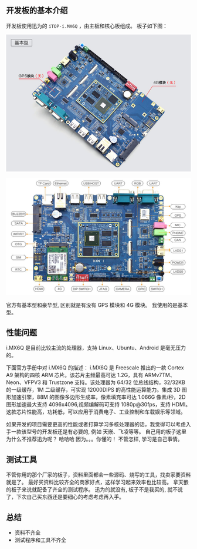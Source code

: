 ## 开发板的基本介绍
 
开发板使用迅为的 `iTOP-i.MX6Q` ，由主板和核心板组成。  板子如下图：

![01基本型](https://github.com/AlvinMi/Linux-iMX6/blob/master/iMX6Q/04_Blognote/BlogPicture/01.jpg)

![02豪华型](https://github.com/AlvinMi/Linux-iMX6/blob/master/iMX6Q/04_Blognote/BlogPicture/02.png)

官方有基本型和豪华型, 区别就是有没有 GPS 模块和 4G 模块。 我使用的是基本型。

## 性能问题
i.MX6Q 是目前比较主流的处理器，支持 Linux、Ubuntu、Android 是毫无压力的。

下面官方手册中对 i.MX6Q 的描述：
i.MX6Q 是 Freescale 推出的一款 Cortex A9 架构的四核 ARM 芯片。该芯片主频最高可达 1.2G，具有 ARMv7TM、Neon、VFPV3 和 Trustzone 支持。该处理器为 64/32 位总线结构，32/32KB 的一级缓存，1M 二级缓存，可实现 12000DIPS 的高性能运算能力。集成 3D 图形加速引擎，88M 的图像多边形生成率，像素填充率可达 1.066G 像素/秒，2D 图形加速最大支持 4096x4096,视频编解码可支持 1080p@30fps，支持 HDMI。这款芯片性能高，功耗低，可以应用于消费电子、工业控制和车载娱乐等领域。

如果开发的项目需要更高的性能或者打算学习多核处理器的话，我觉得可以考虑入手一款该型号的开发板还是有必要的, 例如 天嵌、飞凌等等。 自己用的板子这里为什么不推荐迅为呢？  哈哈哈 因为。。。你懂的！ 不管怎样, 学习是自己事情。

## 测试工具
不管你用的那个厂家的板子，资料里面都会一些源码、烧写的工具，找卖家要资料就是了。 最好买资料比较齐全的商家好点，这样学习起来效率也比较高。
拿天嵌的板子来说就配备了齐全的测试程序。 迅为的就没有, 板子不是我买的, 就不说了，下次自己买东西还是要细心的考虑考虑再入手。

## 总结

* 资料不齐全
* 测试程序和工具不齐全


